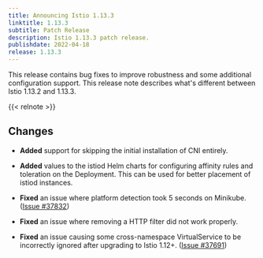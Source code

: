 ```yaml
---
title: Announcing Istio 1.13.3
linktitle: 1.13.3
subtitle: Patch Release
description: Istio 1.13.3 patch release.
publishdate: 2022-04-18
release: 1.13.3
---
```


This release contains bug fixes to improve robustness and some additional configuration support.
This release note describes what's different between Istio 1.13.2 and 1.13.3.

{{< relnote >}}

## Changes

- **Added** support for skipping the initial installation of CNI entirely.

- **Added** values to the istiod Helm charts for configuring affinity rules and toleration on the Deployment.
  This can be used for better placement of istiod instances.

- **Fixed** an issue where platform detection took 5 seconds on Minikube.
  ([Issue #37832](https://github.com/istio/istio/issues/37832))

- **Fixed** an issue where removing a HTTP filter did not work properly.

- **Fixed** an issue causing some cross-namespace VirtualService to be incorrectly ignored after upgrading to Istio 1.12+.
  ([Issue #37691](https://github.com/istio/istio/issues/37691))
